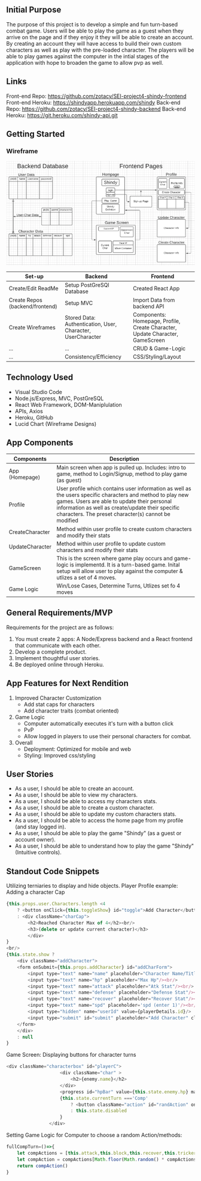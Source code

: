 ## Initial Purpose
The purpose of this project is to develop a simple and fun turn-based combat game. Users will be able to play the game as a guest when they arrive on the page and if they enjoy it they will be able to create an account. By creating an account they will have access to build their own custom characters as well as play with the pre-loaded character. The players will be able to play games against the computer in the intial stages of the application with hope to broaden the game to allow pvp as well.

## Links
Front-end Repo: https://github.com/zotacy/SEI-project4-shindy-frontend
Front-end Heroku: https://shindyapp.herokuapp.com/shindy
Back-end Repo: https://github.com/zotacy/SEI-project4-shindy-backend
Back-end Heroku: https://git.heroku.com/shindy-api.git

## Getting Started
### Wireframe
![Wireframe](public/Wireframes.png)
<!-- WireFrame Link: https://lucid.app/lucidchart/d710dfb3-2dae-41c6-b038-c00fec8383a6/edit?beaconFlowId=CC9809F839227E5B&page=0_0#?folder_id=home&browser=icon -->

|**Set-up**|**Backend**|**Frontend**|
|--------|----------|--------|
|Create/Edit ReadMe|Setup PostGreSQl Database|Created React App|
|Create Repos (backend/frontend)|Setup MVC|Import Data from backend API|
|Create Wireframes|Stored Data: Authentication, User, Character, UserCharacter|Components: Homepage, Profile, Create Character, Update Character, GameScreen|
|...|...|CRUD & Game-Logic|
|...|Consistency/Efficiency|CSS/Styling/Layout|

## Technology Used
* Visual Studio Code
* Node.js/Express, MVC, PostGreSQL
* React Web Framework, DOM-Maniplulation 
* APIs, Axios
* Heroku, GitHub
* Lucid Chart (Wireframe Designs)

## App Components
|**Components**|**Description**|
|--------------|---------------|
|App (Homepage)|Main screen when app is pulled up. Includes: intro to game, method to Login/Signup, method to play game (as guest)|
|Profile|User profile which contains user information as well as the users specific characters and method to play new games. Users are able to update their personal information as well as create/update their specific characters. The preset character(s) cannot be modified|
|CreateCharacter|Method within user profile to create custom characters and modify their stats|
|UpdateCharacter|Method within user profile to update custom characters and modify their stats|
|GameScreen|This is the screen where game play occurs and game-logic is implementd. It is a turn-based game. Inital setup will allow user to play against the computer & utlizes a set of 4 moves.|
|Game Logic|Win/Lose Cases, Determine Turns, Utlizes set fo 4 moves|

## General Requirements/MVP
Requirements for the project are as follows:
1. You must create 2 apps: A Node/Express backend and a React frontend that communicate with each other.
2. Develop a complete product.
3. Implement thoughtful user stories.
4. Be deployed online through Heroku.

## App Features for Next Rendition
1. Improved Character Customization
    - Add stat caps for characters
    - Add character traits (combat oriented)
2. Game Logic
    - Computer automatically executes it's turn with a button click
    - PvP
    - Allow logged in players to use their personal characters for combat.
3. Overall
    - Deployment: Optimized for mobile and web
    - Styling: Improved css/styling

## User Stories
- As a user, I should be able to create an account.
- As a user, I should be able to view my characters.
- As a user, I should be able to access my characters stats.
- As a user, I should be able to create a custom character.
- As a user, I should be able to update my custom characters stats.
- As a user, I should be able to access the home page from my profile (and stay logged in).
- As a user, I should be able to play the game "Shindy" (as a guest or account owner).
- As a user, I should be able to understand how to play the game "Shindy" (Intuitive controls).

## Standout Code Snippets
Utilizing terniaries to display and hide objects. 
Player Profile example: Adding a character Cap
```js
{this.props.user.Characters.length <4 
    ? <button onClick={this.toggleShow} id="toggle">Add Character</button> 
    : <div className="charCap">
        <h2>Reached Character Max of 4</h2><br/>
        <h3>(delete or update current character)</h3>
        </div>
}
<br/>
{this.state.show ? 
    <div className="addCharacter">
    <form onSubmit={this.props.addCharacter} id="addCharForm">
        <input type="text" name="name" placeholder="Character Name/Title"/><br/>
        <input type="text" name="hp" placeholder="Max Hp"/><br/>
        <input type="text" name="attack" placeholder="Atk Stat"/><br/>
        <input type="text" name="defense" placeholder="Defense Stat"/><br/>
        <input type="text" name="recover" placeholder="Recover Stat"/><br/>
        <input type="text" name="spd" placeholder='spd (enter 1)'/><br/>
        <input type="hidden" name="userId" value={playerDetails.id}/>
        <input type="submit" id="submit" placeholder="Add Character" className="button"/>
    </form>
    </div>
    : null
}
```
Game Screen: Displaying buttons for character turns
```js
<div className="characterbox" id="playerC">
                    <div className="char" >
                        <h2>{enemy.name}</h2>
                    </div>
                    <progress id="hpBar" value={this.state.enemy.hp} max='100'></progress>
                    {this.state.currentTurn ==='Comp' 
                        ? <button className="action" id="randAction" onClick={this.fullCompTurn}>Comp Action</button> 
                        : this.state.disabled
                    }
                </div>
```

Setting Game Logic for Computer to choose a random Action/methods:
```js
fullCompTurn=()=>{
    let compActions = [this.attack,this.block,this.recover,this.trickery]
    let compAction = compActions[Math.floor(Math.random() * compActions.length)] 
    return compAction()   
}
```


